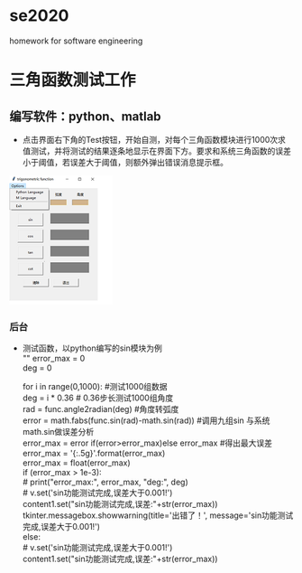 # se2020
homework for software engineering

三角函数测试工作
=
编写软件：python、matlab
--
* 点击界面右下角的Test按钮，开始自测，对每个三角函数模块进行1000次求值测试，并将测试的结果逐条地显示在界面下方。要求和系统三角函数的误差小于阈值，若误差大于阈值，则额外弹出错误消息提示框。

![](https://github.com/PufeiLi/se2020/raw/master/界面.png)

### 后台
* 测试函数，以python编写的sin模块为例  
""
    error_max = 0  
    deg = 0  

    for i in range(0,1000): #测试1000组数据  
        deg =  i * 0.36  # 0.36步长测试1000组角度  
        rad = func.angle2radian(deg) #角度转弧度  
        error = math.fabs(func.sin(rad)-math.sin(rad)) #调用九组sin 与系统math.sin做误差分析  
        error_max = error if(error>error_max)else error_max #得出最大误差  
    error_max = '{:.5g}'.format(error_max)  
    error_max = float(error_max)  
    if (error_max > 1e-3):  
        # print("error_max:", error_max, "deg:", deg)  
        # v.set('sin功能测试完成,误差大于0.001!')  
        content1.set("sin功能测试完成,误差:"+str(error_max))  
        tkinter.messagebox.showwarning(title='出错了！', message='sin功能测试完成,误差大于0.001!')  
    else:  
        # v.set('sin功能测试完成,误差大于0.001!')  
        content1.set("sin功能测试完成,误差:"+str(error_max))  


         
